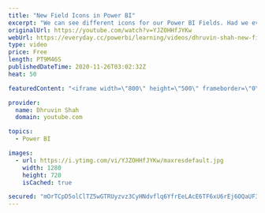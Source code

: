 ```yaml
---
title: "New Field Icons in Power BI"
excerpt: "We can see different icons for our Power BI Fields. Had we ever tried to understand what's the meaning of each icon? Here's an answer. During this video, we will see new Field icons introduced in Power BI Desktop. Microsoft rolled out these new icons with the November 2020 Power BI Desktop update. Here,"
originalUrl: https://youtube.com/watch?v=YJZOHHfJYKw
webUrl: https://everyday.cc/powerbi/learning/videos/dhruvin-shah-new-field-icons-in-power-bi/
type: video
price: Free
length: PT9M46S
publishedDateTime: 2020-11-26T03:02:32Z
heat: 50

featuredContent: "<iframe width=\"800\" height=\"500\" frameborder=\"0\" src=\"https://www.youtube.com/embed/YJZOHHfJYKw\" allow=\"accelerometer; autoplay; encrypted-media; gyroscope; picture-in-picture\" allowfullscreen></iframe>"

provider:
  name: Dhruvin Shah
  domain: youtube.com

topics:
  - Power BI

images:
  - url: https://i.ytimg.com/vi/YJZOHHfJYKw/maxresdefault.jpg
    width: 1280
    height: 720
    isCached: true

secured: "mOrTCpD5olClTZ5wGTRUyzvz3CyHNdvflq6YfrEeLAcE6TF6xU6rEj6OQaUF3Sy5rZAMUq3HBiUi83tDsftZMQE1T6SOeur/AD9UoCPsBJaw+aUgFq0CLPX5jaRmr28kc+aNYqwehJn5WvIVkb7jLS5f3KFRBn3Z7IJdQ+GnrCsmQSO+HYA/6MZY3lYKWZHi8/z9dsw7ykD8VilHwvsq99eI2+9We9kBRB3lM/dggngC7uRJA71Mw2A4exJG0qLGSGktrVikJm8YzU4aXlxbhc0cSIp27irJJ2HKqI6FV3OCAEXg4gyeMwPYkrwIQ2hIDB/oexU2gp2w10VAlkwB1JwnCfXi/Sh3W3rgZrKOWDbipYkDrilNBpcscwBRj6Un+WKy6qhHk33970+fnl4Iw9LFM08LUhzEAronC4n4rS8=;pW6BE3hnAgC/AfWxQrLlZQ=="
---
```


